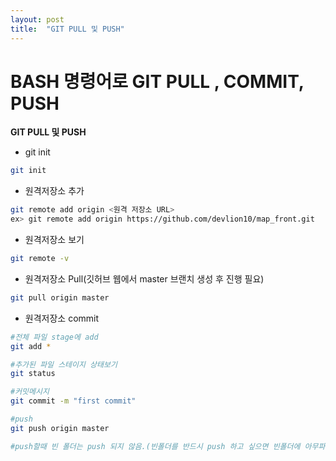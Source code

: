 ```yaml
---
layout: post
title:  "GIT PULL 및 PUSH"
---
```


# BASH  명령어로 GIT PULL , COMMIT, PUSH

**GIT PULL 및 PUSH**



- git init

```bash
git init
```

- 원격저장소 추가

```bash
git remote add origin <원격 저장소 URL>
ex> git remote add origin https://github.com/devlion10/map_front.git
```

- 원격저장소 보기

```bash
git remote -v
```

- 원격저장소 Pull(깃허브 웹에서 master 브랜치 생성 후 진행 필요)

```bash
git pull origin master
```

- 원격저장소 commit

```bash
#전체 파일 stage에 add
git add *

#추가된 파일 스테이지 상태보기
git status

#커밋메시지
git commit -m "first commit"

#push
git push origin master

#push할때 빈 폴더는 push 되지 않음.(빈폴더를 반드시 push 하고 싶으면 빈폴더에 아무파일이나 생성필요.)
```




